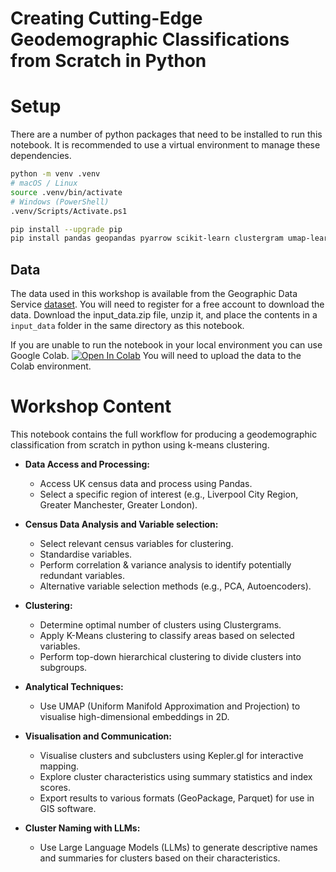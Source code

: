 # Creating Cutting-Edge Geodemographic Classifications from Scratch in Python


# Setup 


There are a number of python packages that need to be installed to run this notebook. It is recommended to use a virtual environment to manage these dependencies.

```bash
python -m venv .venv
# macOS / Linux
source .venv/bin/activate
# Windows (PowerShell)
.venv/Scripts/Activate.ps1

pip install --upgrade pip
pip install pandas geopandas pyarrow scikit-learn clustergram umap-learn seaborn plotly matplotlib numpy keplergl
```

## Data

The data used in this workshop is available from the Geographic Data Service [dataset](https://data.geods.ac.uk/dataset/creating-an-open-geodemographic-classification-using-k-means-clustering-in-python). You will need to register for a free account to download the data.
Download the input_data.zip file, unzip it, and place the contents in a `input_data` folder in the same directory as this notebook.

If you are unable to run the notebook in your local environment you can use Google Colab. [![Open In Colab](https://colab.research.google.com/assets/colab-badge.svg)](https://colab.research.google.com/github/ogoodwin505/GeoDem_CartoWorkshop2025/blob/main/creatinggeodem.ipynb)
You will need to upload the data to the Colab environment.
# Workshop Content

This notebook contains the full workflow for producing a geodemographic classification from scratch in python using k-means clustering. 

* **Data Access and Processing:**
    * Access UK census data and process using Pandas.
    * Select a specific region of interest (e.g., Liverpool City Region, Greater Manchester, Greater London).

* **Census Data Analysis and Variable selection:**
    * Select relevant census variables for clustering.
    * Standardise variables.
    * Perform correlation & variance analysis to identify potentially redundant variables.
    * Alternative variable selection methods (e.g., PCA, Autoencoders).

* **Clustering:**
    * Determine optimal number of clusters using Clustergrams.
    * Apply K-Means clustering to classify areas based on selected variables.
    * Perform top-down hierarchical clustering to divide clusters into subgroups.
    
* **Analytical Techniques:**
    * Use UMAP (Uniform Manifold Approximation and Projection) to visualise high-dimensional embeddings in 2D.

* **Visualisation and Communication:**
    * Visualise clusters and subclusters using Kepler.gl for interactive mapping.
    * Explore cluster characteristics using summary statistics and index scores.
    * Export results to various formats (GeoPackage, Parquet) for use in GIS software.
    
* **Cluster Naming with LLMs:**
    * Use Large Language Models (LLMs) to generate descriptive names and summaries for clusters based on their characteristics.